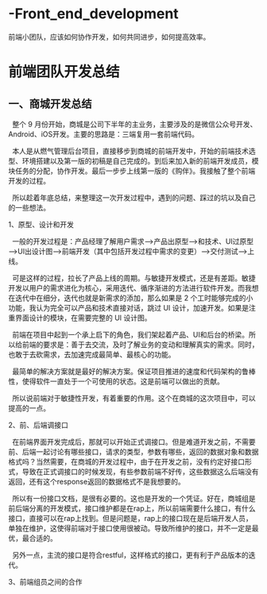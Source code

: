 # -Front_end_development
前端小团队，应该如何协作开发，如何共同进步，如何提高效率。

前端团队开发总结
========

一、商城开发总结
--
&nbsp;&nbsp;整个 9 月份开始，商城是公司下半年的主业务，主要涉及的是微信公众号开发、Android、iOS开发。主要的思路是：三端复用一套前端代码。

&nbsp;&nbsp;本人是从燃气管理后台项目，直接移步到商城的前端开发中，开始的前端技术选型、环境搭建以及第一版的初稿是自己完成的。到后来加入新的前端开发成员，模块任务的分配，协作开发。最后一步步上线第一版的《购伴》。我接触了整个前端开发的过程。

&nbsp;&nbsp;所以趁着年底总结，来整理这一次开发过程中，遇到的问题、踩过的坑以及自己的一些想法。

1、原型、设计和开发

&nbsp;&nbsp;一般的开发过程是：产品经理了解用户需求——>产品出原型——>和技术、UI过原型——>UI出设计图——>前端开发（其中包括开发过程中需求的变更）——>交付测试——>上线。

&nbsp;&nbsp;可是这样的过程，拉长了产品上线的周期。与敏捷开发模式，还是有差距。敏捷开发以用户的需求进化为核心，采用迭代、循序渐进的方法进行软件开发。而我想在迭代中在细分，迭代也就是新需求的添加，那么如果是 2 个工时能够完成的小功能，我认为完全可以产品和技术直接对话，跳过 UI 设计，加速开发。如果是注重界面设计的模块，在需要完整的 UI 设计图。

&nbsp;&nbsp;前端在项目中起到一个承上启下的角色，我们架起着产品、UI和后台的桥梁。所以给前端的要求是：善于去交流，及时了解业务的变动和理解真实的需求。同时，也敢于去砍需求，去加速完成最简单、最核心的功能。

&nbsp;&nbsp;最简单的解决方案就是最好的解决方案。保证项目推进的速度和代码架构的鲁棒性，使得软件一直处于一个可使用的状态。这是前端可以做出的贡献。

&nbsp;&nbsp;所以说前端对于敏捷性开发，有着重要的作用。这个在商城的这次项目中，可以提高的一点。

2、前、后端调接口

&nbsp;&nbsp;在前端界面开发完成后，那就可以开始正式调接口。但是难道开发之前，不需要前、后端一起讨论有哪些接口，请求的类型，参数有哪些，返回的数据对象和数据格式吗？当然需要，在商城的开发过程中，由于在开发之前，没有约定好接口形式，导致在正式调接口的时候发现，有些参数前端不好传，这些数据这么后端没有返回，还有这个response返回的数据格式不是我想要的。

&nbsp;&nbsp;所以有一份接口文档，是很有必要的。这也是开发的一个凭证。好在，商城组是前后端分离的开发模式，接口维护都是在rap上，所以前端需要什么接口，有什么接口，直接可以在rap上找到。但是问题是，rap上的接口现在是后端开发人员，单独在维护，这使得前端对于接口使用很被动。导致所维护的接口，并不一定是最优，最合适的。

&nbsp;&nbsp;另外一点，主流的接口是符合restful，这样格式的接口，更有利于产品版本的迭代。

3、前端组员之间的合作


